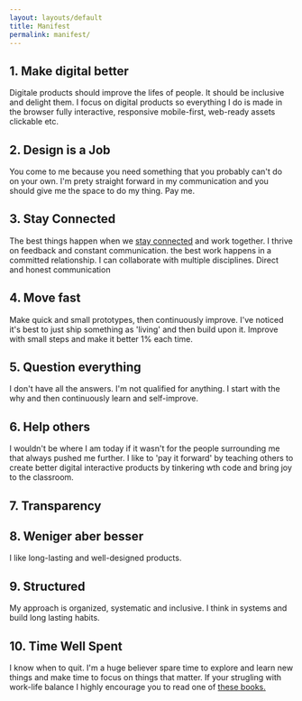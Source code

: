 ```yaml
---
layout: layouts/default
title: Manifest
permalink: manifest/
---
```


## 1. Make digital better
Digitale products should improve the lifes of people. It should be inclusive and delight them. I focus on digital products so everything I do is made in the browser fully interactive, responsive mobile-first, web-ready assets clickable etc.

## 2. Design is a Job
You come to me because you need something that you probably can't do on your own. I'm prety straight forward in my communication and you should give me the space to do my thing. Pay me.

## 3. Stay Connected
The best things happen when we [stay connected](https://www.youtube.com/watch?v=4ZT2AXgGzAU) and work together. I thrive on feedback and constant communication. the best work happens in a committed relationship. I can collaborate with multiple disciplines. Direct and honest communication

## 4. Move fast
Make quick and small prototypes, then continuously improve. I've noticed it's best to just ship something as 'living' and then build upon it. Improve with small steps and make it better 1% each time.

## 5. Question everything
I don't have all the answers. I'm not qualified for anything. I start with the why and then continuously learn and self-improve.

## 6. Help others
I wouldn't be where I am today if it wasn't for the people surrounding me that always pushed me further. I like to 'pay it forward' by teaching others to create better digital interactive products by tinkering wth code and bring joy to the classroom.

## 7. Transparency


## 8. Weniger aber besser
I like long-lasting and well-designed products.

## 9. Structured
My approach is organized, systematic and inclusive. I think in systems and build long lasting habits.

## 10. Time Well Spent
I know when to quit. I'm a huge believer spare time to explore and learn new things and make time to focus on things that matter. If your strugling with work-life balance I highly encourage you to read one of [these books.](https://www.goodreads.com/review/list/82448855?shelf=life)
